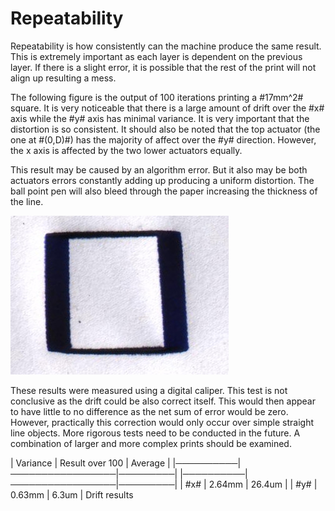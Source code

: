Repeatability
============

Repeatability is how consistently can the machine produce the same result. This is extremely important as each layer is dependent on the previous layer. If there is a slight error, it is possible that the rest of the print will not align up resulting a mess.

The following figure is the output of 100 iterations printing a #17mm^2# square. It is very noticeable that there is a large amount of drift over the #x# axis while the #y# axis has minimal variance. It is very important that the distortion is so consistent. It should also be noted that the top actuator (the one at #(0,D)#) has the majority of affect over the #y# direction. However, the x axis is affected by the two lower actuators equally.

This result may be caused by an algorithm error. But it also may be both actuators errors constantly adding up producing a uniform distortion. The ball point pen will also bleed through the paper increasing the thickness of the line.

![100 iterations of a square](100sqrs.jpg)


These results were measured using a digital caliper. This test is not conclusive as the drift could be also correct itself. This would then appear to have little to no difference as the net sum of error would be zero. However, practically this correction would only occur over simple straight line objects. More rigorous tests need to be conducted in the future. A combination of larger and more complex prints should be examined.




| Variance | Result over 100 | Average |
|──────────|─────────────────|─────────|
|──────────|─────────────────|─────────|
| #x#      | 2.64mm          | 26.4um  |
| #y#      | 0.63mm          | 6.3um   |
	Drift results
